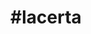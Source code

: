 ---
title: "#lacerta"
hashtag: "lacerta"
borders:
  - Andromeda
  - Cassiopeia
  - Cepheus
  - Cygnus
  - Pegasus
tags:
  - Constellation
---
